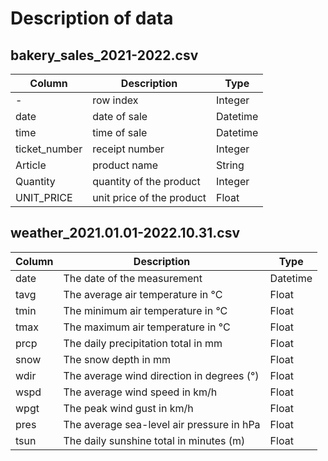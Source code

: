 # Description of data

## bakery_sales_2021-2022.csv

| Column        | Description               | Type     |
| ------------- | ------------------------- | -------- |
| -             | row index                 | Integer  |
| date          | date of sale              | Datetime |
| time          | time of sale              | Datetime |
| ticket_number | receipt number            | Integer  |
| Article       | product name              | String   |
| Quantity      | quantity of the product   | Integer  |
| UNIT_PRICE    | unit price of the product | Float    |


## weather_2021.01.01-2022.10.31.csv

| Column | Description                               | Type     |
| ------ | ----------------------------------------- | -------- |
| date   | The date of the measurement               | Datetime |
| tavg   | The average air temperature in °C         | Float    |
| tmin   | The minimum air temperature in °C         | Float    |
| tmax   | The maximum air temperature in °C         | Float    |
| prcp   | The daily precipitation total in mm       | Float    |
| snow   | The snow depth in mm                      | Float    |
| wdir   | The average wind direction in degrees (°) | Float    |
| wspd   | The average wind speed in km/h            | Float    |
| wpgt   | The peak wind gust in km/h                | Float    |
| pres   | The average sea-level air pressure in hPa | Float    |
| tsun   | The daily sunshine total in minutes (m)   | Float    |
